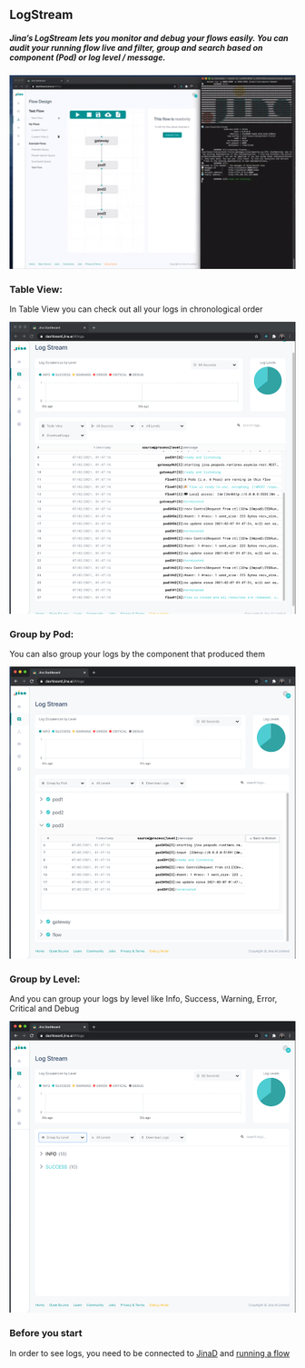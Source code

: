 ## LogStream

##### Jina’s LogStream lets you monitor and debug your flows easily. You can audit your running flow live and  filter, group and search based on component (Pod) or log level / message.

![logging](logging.gif)

### Table View:

In Table View you can check out all your logs in chronological order

![table-view.png](table-view.png)

### Group by Pod:

You can also group your logs by the component that produced them

![group-by-pod.png](group-by-pod.png)


### Group by Level:

And you can group your logs by level like Info, Success, Warning, Error, Critical and Debug

![group-by-level.png](group-by-level.png)


### Before you start

In order to see logs, you need to be connected to [JinaD](connect-to-jinaD.md) and [running a flow](flow.md)